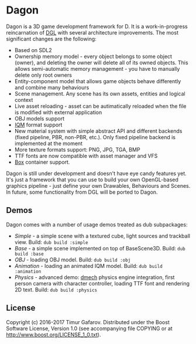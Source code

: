 Dagon
=====
Dagon is a 3D game development framework for D. It is a work-in-progress reincarnation of [DGL](https://github.com/gecko0307/dgl) with several architecture improvements. The most significant changes are the following:

* Based on SDL2
* Ownership memory model - every object belongs to some object (owner), and deleting the owner will delete all of its owned objects. This allows semi-automatic memory management - you have to manually delete only root owners
* Entity-component model that allows game objects behave differently and combine many behaviours
* Scene management. Any scene has its own assets, entities and logical context
* Live asset reloading - asset can be autimatically reloaded when the file is modified with external application
* OBJ models support
* [IQM](https://github.com/lsalzman/iqm) format support
* New material system with simple abstract API and different backends (fixed pipeline, PBR, non-PBR, etc.). Only fixed pipeline backend is implemented at the moment
* More texture formats support: PNG, JPG, TGA, BMP
* TTF fonts are now compatible with asset manager and VFS
* [Box](https://github.com/gecko0307/box) container support.

Dagon is still under development and doesn't have eye candy features yet. It's just a framework that you can use to build your own OpenGL-based graphics pipeline - just define your own Drawables, Behaviours and Scenes. In future, some functionality from DGL will be ported to Dagon.

Demos
-----
Dagon comes with a number of usage demos treated as dub subpackages:

* *Simple* - a simple scene with a textured cube, light sources and trackball view. Build: `dub build :simple`
* *Base* - a simple scene implemented on top of BaseScene3D. Build: `dub build :base`
* *OBJ* - loading OBJ model. Build: `dub build :obj`
* *Animation* - loading an animated IQM model. Build: `dub build :animation`
* *Physics* - advanced demo: [dmech](https://github.com/gecko0307/dmech) physics engine integration, first person camera with character controller, loading TTF font and rendering 2D text. Build: `dub build :physics`

License
-------
Copyright (c) 2016-2017 Timur Gafarov. Distributed under the Boost Software License, Version 1.0 (see accompanying file COPYING or at http://www.boost.org/LICENSE_1_0.txt).
